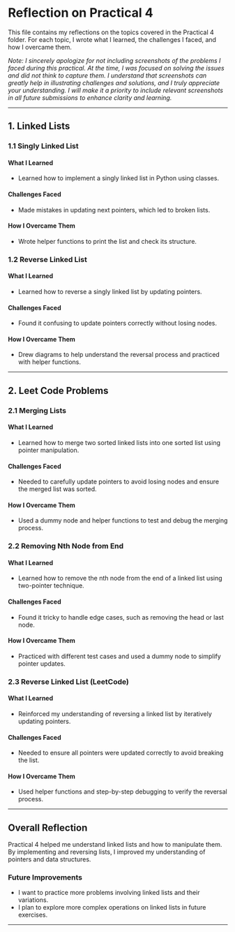 # Reflection on Practical 4

This file contains my reflections on the topics covered in the Practical 4 folder. For each topic, I wrote what I learned, the challenges I faced, and how I overcame them. 

*Note: I sincerely apologize for not including screenshots of the problems I faced during this practical. At the time, I was focused on solving the issues and did not think to capture them. I understand that screenshots can greatly help in illustrating challenges and solutions, and I truly appreciate your understanding. I will make it a priority to include relevant screenshots in all future submissions to enhance clarity and learning.*

---

## 1. Linked Lists
### 1.1 Singly Linked List
#### What I Learned
- Learned how to implement a singly linked list in Python using classes.
#### Challenges Faced
- Made mistakes in updating next pointers, which led to broken lists.
#### How I Overcame Them
- Wrote helper functions to print the list and check its structure.

### 1.2 Reverse Linked List
#### What I Learned
- Learned how to reverse a singly linked list by updating pointers.
#### Challenges Faced
- Found it confusing to update pointers correctly without losing nodes.
#### How I Overcame Them
- Drew diagrams to help understand the reversal process and practiced with helper functions.

---

## 2. Leet Code Problems
### 2.1 Merging Lists
#### What I Learned
- Learned how to merge two sorted linked lists into one sorted list using pointer manipulation.
#### Challenges Faced
- Needed to carefully update pointers to avoid losing nodes and ensure the merged list was sorted.
#### How I Overcame Them
- Used a dummy node and helper functions to test and debug the merging process.

### 2.2 Removing Nth Node from End
#### What I Learned
- Learned how to remove the nth node from the end of a linked list using two-pointer technique.
#### Challenges Faced
- Found it tricky to handle edge cases, such as removing the head or last node.
#### How I Overcame Them
- Practiced with different test cases and used a dummy node to simplify pointer updates.

### 2.3 Reverse Linked List (LeetCode)
#### What I Learned
- Reinforced my understanding of reversing a linked list by iteratively updating pointers.
#### Challenges Faced
- Needed to ensure all pointers were updated correctly to avoid breaking the list.
#### How I Overcame Them
- Used helper functions and step-by-step debugging to verify the reversal process.

---

##  Overall Reflection
Practical 4 helped me understand linked lists and how to manipulate them. By implementing and reversing lists, I improved my understanding of pointers and data structures.

### Future Improvements
- I want to practice more problems involving linked lists and their variations.
- I plan to explore more complex operations on linked lists in future exercises.

---
